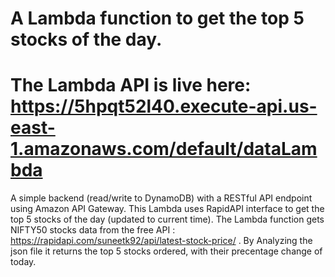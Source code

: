 # A Lambda function to get the top 5 stocks of the day.
# The Lambda API is live here: https://5hpqt52l40.execute-api.us-east-1.amazonaws.com/default/dataLambda
A simple backend (read/write to DynamoDB) with a RESTful API endpoint using Amazon API Gateway.
This Lambda uses RapidAPI interface to get the top 5 stocks of the day (updated to current time).
The Lambda function gets NIFTY50 stocks data from the free API : https://rapidapi.com/suneetk92/api/latest-stock-price/ .
By Analyzing the json file it returns the top 5 stocks ordered, with their precentage change of today.

